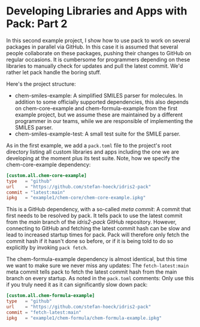 # Developing Libraries and Apps with Pack: Part 2

In this second example project, I show how to use pack to
work on several packages in parallel via GitHub. In this case it
is assumed that several people collaborate on these packages,
pushing their changes to GitHub on regular occasions. It is
cumbersome for programmers depending on these libraries to manually
check for updates and pull the latest commit. We'd rather let
pack handle the boring stuff.

Here's the project structure:

* chem-smiles-example: A simplified SMILES parser for molecules.
  In addition to some officially supported dependencies, this also
  depends on chem-core-example and chem-formula-example from the
  first example project, but we assume these are maintained by a
  different programmer in our teams, while we are responsible of
  implementing the SMILES parser.
* chem-smiles-example-test: A small test suite for the SMILE parser.

As in the first example, we add a `pack.toml` file to the project's
root directory listing all custom libraries and apps including the
one we are developing at the moment plus its test suite. Note, how
we specify the chem-core-example dependency:

```toml
[custom.all.chem-core-example]
type   = "github"
url    = "https://github.com/stefan-hoeck/idris2-pack"
commit = "latest:main"
ipkg   = "example1/chem-core/chem-core-example.ipkg"
```

This is a GitHub dependency, with a so-called *meta commit*:
A commit that first needs to be resolved by pack. It tells pack
to use the latest commit from the *main* branch of the *idris2-pack*
GitHub repository. However, connecting to GitHub and fetching
the latest commit hash can be slow and lead to increased
startup times for pack. Pack will therefore only fetch the
commit hash if it hasn't done so before, or if it is being told
to do so explicitly by invoking `pack fetch`.

The chem-formula-example dependency is almost identical, but
this time we want to make sure we never miss any updates:
The `fetch-latest:main` meta commit tells pack to fetch
the latest commit hash from the main branch on every startup.
As noted in the `pack.toml` comments: Only use this if you truly need
it as it can significantly slow down pack:

```toml
[custom.all.chem-formula-example]
type   = "github"
url    = "https://github.com/stefan-hoeck/idris2-pack"
commit = "fetch-latest:main"
ipkg   = "example1/chem-formula/chem-formula-example.ipkg"
```
